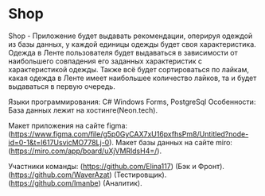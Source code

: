 # Shop

Shop - Приложение будет выдавать рекомендации, оперируя одеждой из базы данных, у каждой единицы одежды будет своя характеристика. Одежда в Ленте пользователя будет выдаваться в зависимости от наибольшего совпадения его заданных характеристик с характеристикой одежды. Также всё будет сортироваться по лайкам, какая одежда в Ленте имеет наибольшее количество лайков, та и будет выдаваться в первую очередь.

Языки программирования:
C# Windows Forms, PostgreSql
Особенности:
База данных лежит на хостинге(Neon.tech).

Макет приложения на сайте figma: (https://www.figma.com/file/g5p0GyCAX7xU16pxfhsPm8/Untitled?node-id=0-1&t=I617UsvicMO778Lj-0).
Макет базы данных на сайте miro: (https://miro.com/app/board/uXjVMRldsH4=/).

Участники команды:
(https://github.com/Elina117) (Бэк и Фронт).
(https://github.com/WaverAzat) (Тестировщик).
(https://github.com/Imanbe) (Аналитик).
